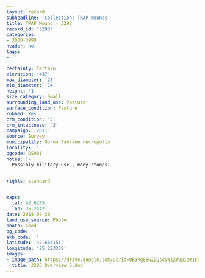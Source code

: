 ```yaml
---
layout: record
subheadline: 'Collection: TRAP Mounds'
title: TRAP Mound - 3293
record_id: '3293'
categories:
- 3000-3999
header: no
tags:
- ''

certainty: Certain
elevation: '437'
max_diameter: '23'
min_diameter: '14'
height: '1'
size_category: Small
surrounding_land_use: Pasture
surface_condition: Pasture
robbed: Yes
crm_condition: '3'
crm_intactness: '2'
campaign: '2011'
source: Survey
municipality: Gorno Sahrane necropolis
locality: ''
bgcode: DS001
notes: |-
  Possibly military use , many stones.


rights: standard


maps:
  lat: 42.6285
  lon: 25.2442
date: 2018-08-30
land_use_source: Photo
photo: Good
bg_code: ''
akb_code: ''
latitude: '42.664151'
longitude: '25.223338'
images:
- image_path: https://drive.google.com/uc?id=0B3Rg88wZDQscVWZZWUpiam1FSFE
  title: 3293_Overview_S.dng
---
```

